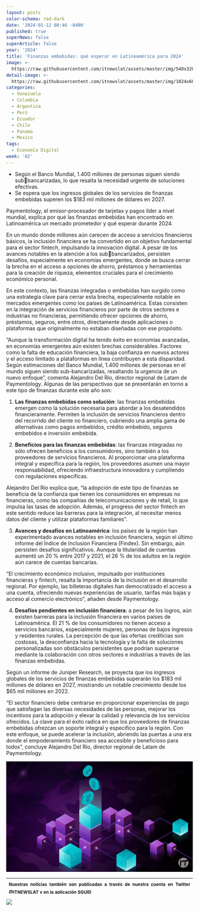 ```yaml
---
layout: posts
color-schema: red-dark
date: '2024-01-12 08:46 -0400'
published: true
superNews: false
superArticle: false
year: '2024'
title: 'Finanzas embebidas: qué esperar en Latinoamérica para 2024'
image: >-
  https://raw.githubusercontent.com/itnewslat/assets/master/img/540x320/finanzas-bitcoin-p.jpg
detail-image: >-
  https://raw.githubusercontent.com/itnewslat/assets/master/img/1024x680/finanzas-bitcoin-g.jpg
categories:
  - Venezuela
  - Colombia
  - Argentina
  - Perú
  - Ecuador
  - Chile
  - Panama
  - Mexico
tags:
  - Economía Digital
week: '02'
---
```


- Según el Banco Mundial, 1.400 millones de personas siguen siendo subbancarizadas, lo que resalta la necesidad urgente de soluciones efectivas.
- Se espera que los ingresos globales de los servicios de finanzas embebidas superen 
los $183 mil millones de dólares en 2027.

Paymentology, el emisor-procesador de tarjetas y pagos líder a nivel 
mundial, explica por qué las finanzas embebidas han encontrado en Latinoamérica un 
mercado prometedor y qué esperar durante 2024.

En un mundo donde millones aún carecen de acceso a servicios financieros básicos, la 
inclusión financiera se ha convertido en un objetivo fundamental para el sector fintech, 
impulsando la innovación digital. A pesar de los avances notables en la atención a los subbancarizados, persisten desafíos, especialmente en economías emergentes, donde se 
busca cerrar la brecha en el acceso a opciones de ahorro, préstamos y herramientas para 
la creación de riqueza, elementos cruciales para el crecimiento económico personal.

En este contexto, las finanzas integradas o embebidas han surgido como una estrategia 
clave para cerrar esta brecha, especialmente notable en mercados emergentes como los 
países de Latinoamérica. Estas consisten en la integración de servicios financieros por 
parte de otros sectores e industrias no financieras, permitiendo ofrecer opciones de ahorro, 
préstamos, seguros, entre otros, directamente desde aplicaciones o plataformas que 
originalmente no estaban diseñadas con ese propósito.

“Aunque la transformación digital ha tenido éxito en economías avanzadas, en economías 
emergentes aún existen brechas considerables. Factores como la falta de educación 
financiera, la baja confianza en nuevos actores y el acceso limitado a plataformas en línea 
contribuyen a esta disparidad. Según estimaciones del Banco Mundial, 1.400 millones de 
personas en el mundo siguen siendo sub-bancarizadas, resaltando la urgencia de un nuevo 
enfoque”, comenta Alejandro Del Río, director regional de Latam de Paymentology.
Algunas de las perspectivas que se presentarán en torno a este tipo de finanzas durante 
este año son:

1. **Las finanzas embebidas como solución**: las finanzas embebidas emergen como 
la solución necesaria para abordar a los desatendidos financieramente. Permiten la 
inclusión de servicios financieros dentro del recorrido del cliente no financiero, 
cubriendo una amplia gama de alternativas como pagos embebidos, crédito 
embebido, seguros embebidos e inversión embebida.

2. **Beneficios para las finanzas embebidas**: las finanzas integradas no sólo ofrecen 
beneficios a los consumidores, sino también a los proveedores de servicios 
financieros. Al proporcionar una plataforma integral y específica para la región, los 
proveedores asumen una mayor responsabilidad, ofreciendo infraestructura 
innovadora y cumpliendo con regulaciones específicas.

  Alejandro Del Río explica que, “la adopción de este tipo de finanzas se beneficia de 
  la confianza que tienen los consumidores en empresas no financieras, como las 
  compañías de telecomunicaciones y de retail, lo que impulsa las tasas de adopción. 
  Además, el progreso del sector fintech en este sentido reduce las barreras para la 
  integración, al necesitar menos datos del cliente y utilizar plataformas familiares”.

3. **Avances y desafíos en Latinoamérica**: los países de la región han experimentado 
avances notables en inclusión financiera, según el último informe del Índice de 
Inclusión Financiera (Findex). Sin embargo, aún persisten desafíos significativos. 
Aunque la titularidad de cuentas aumentó un 20 % entre 2017 y 2021, el 26 % de 
los adultos en la región aún carece de cuentas bancarias.

  “El crecimiento económico inclusivo, impulsado por instituciones financieras y 
  fintech, resalta la importancia de la inclusión en el desarrollo regional. Por ejemplo, 
  las billeteras digitales han democratizado el acceso a una cuenta, ofreciendo nuevas 
  experiencias de usuario, tarifas más bajas y acceso al comercio electrónico”, añaden 
  desde Paymentology.

4. **Desafíos pendientes en inclusión financiera**: a pesar de los logros, aún existen 
barreras para la inclusión financiera en varios países de Latinoamérica. El 21 % de 
los consumidores no tienen acceso a servicios bancarios, especialmente mujeres, 
personas de bajos ingresos y residentes rurales. La percepción de que las ofertas 
crediticias son costosas, la desconfianza hacia la tecnología y la falta de soluciones 
personalizadas son obstáculos persistentes que podrían superarse mediante la 
colaboración con otros sectores e industrias a través de las finanzas embebidas.

  Según un informe de Juniper Research, se proyecta que los ingresos globales de los 
  servicios de finanzas embebidas superarán los $183 mil millones de dólares en 2027, 
  mostrando un notable crecimiento desde los $65 mil millones en 2022. 

“El sector financiero debe centrarse en proporcionar experiencias de pago que satisfagan 
las diversas necesidades de las personas, mejorar los incentivos para la adopción y elevar 
la calidad y relevancia de los servicios ofrecidos. La clave para el éxito radica en que los 
proveedores de finanzas embebidas ofrezcan un soporte integral y específico para la 
región. Con este enfoque, se puede acelerar la inclusión, abriendo las puertas a una era 
donde el empoderamiento financiero sea accesible y beneficioso para todos”, concluye 
Alejandro Del Río, director regional de Latam de Paymentology.

![](https://raw.githubusercontent.com/itnewslat/assets/master/img/540x320/finanzas-bitcoin-p.jpg)

<table style="height: 42px;" width="569">
<tbody>
<tr>
<td style="text-align: justify;"><sub><strong>Nuestras noticias también son publicadas a través de nuestra cuenta en Twitter <a href="https://twitter.com/itnewslat?lang=es">@ITNEWSLAT</a> y en la aplicación <a href="https://squidapp.co/en/">SQUID</a></strong></sub></td>
</tr>
</tbody>
</table>

<img src="https://tracker.metricool.com/c3po.jpg?hash=56f88a41e39ab42c063cc51676587a04"/>